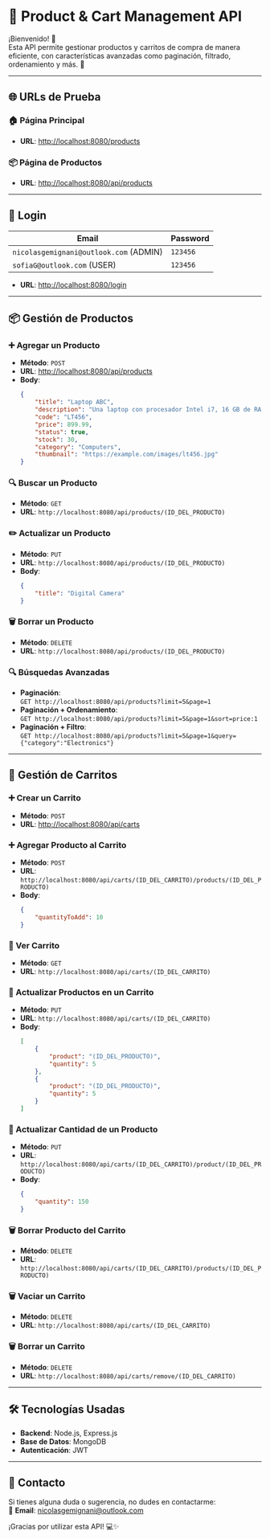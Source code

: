 # 🛒 Product & Cart Management API

¡Bienvenido! 🚀  
Esta API permite gestionar productos y carritos de compra de manera eficiente, con características avanzadas como paginación, filtrado, ordenamiento y más. 🎯

---

## 🌐 URLs de Prueba

### 🏠 Página Principal
- **URL**: [http://localhost:8080/products](http://localhost:8080/products)

### 📦 Página de Productos
- **URL**: [http://localhost:8080/api/products](http://localhost:8080/api/products)

---

## 🔐 Login

| **Email**                                 | **Password** |
|-------------------------------------------|--------------|
| `nicolasgemignani@outlook.com` (ADMIN)    | `123456`     |
| `sofiaG@outlook.com` (USER)               | `123456`     |

- **URL**: [http://localhost:8080/login](http://localhost:8080/login)

---

## 📦 Gestión de Productos

### ➕ Agregar un Producto
- **Método**: `POST`  
- **URL**: [http://localhost:8080/api/products](http://localhost:8080/api/products)  
- **Body**:
  ```json
  {
      "title": "Laptop ABC",
      "description": "Una laptop con procesador Intel i7, 16 GB de RAM y 512 GB SSD.",
      "code": "LT456",
      "price": 899.99,
      "status": true,
      "stock": 30,
      "category": "Computers",
      "thumbnail": "https://example.com/images/lt456.jpg"
  }
  ```

### 🔍 Buscar un Producto
- **Método**: `GET`  
- **URL**: `http://localhost:8080/api/products/(ID_DEL_PRODUCTO)`

### ✏️ Actualizar un Producto
- **Método**: `PUT`  
- **URL**: `http://localhost:8080/api/products/(ID_DEL_PRODUCTO)`  
- **Body**:
  ```json
  {
      "title": "Digital Camera"
  }
  ```

### 🗑️ Borrar un Producto
- **Método**: `DELETE`  
- **URL**: `http://localhost:8080/api/products/(ID_DEL_PRODUCTO)`

### 🔍 Búsquedas Avanzadas
- **Paginación**:  
  `GET http://localhost:8080/api/products?limit=5&page=1`  
- **Paginación + Ordenamiento**:  
  `GET http://localhost:8080/api/products?limit=5&page=1&sort=price:1`  
- **Paginación + Filtro**:  
  `GET http://localhost:8080/api/products?limit=5&page=1&query={"category":"Electronics"}`  

---

## 🛒 Gestión de Carritos

### ➕ Crear un Carrito
- **Método**: `POST`  
- **URL**: [http://localhost:8080/api/carts](http://localhost:8080/api/carts)

### ➕ Agregar Producto al Carrito
- **Método**: `POST`  
- **URL**: `http://localhost:8080/api/carts/(ID_DEL_CARRITO)/products/(ID_DEL_PRODUCTO)`  
- **Body**:
  ```json
  {
      "quantityToAdd": 10
  }
  ```

### 👀 Ver Carrito
- **Método**: `GET`  
- **URL**: `http://localhost:8080/api/carts/(ID_DEL_CARRITO)`

### 🔄 Actualizar Productos en un Carrito
- **Método**: `PUT`  
- **URL**: `http://localhost:8080/api/carts/(ID_DEL_CARRITO)`  
- **Body**:
  ```json
  [
      {
          "product": "(ID_DEL_PRODUCTO)",
          "quantity": 5
      },
      {
          "product": "(ID_DEL_PRODUCTO)",
          "quantity": 5
      }
  ]
  ```

### 🔄 Actualizar Cantidad de un Producto
- **Método**: `PUT`  
- **URL**: `http://localhost:8080/api/carts/(ID_DEL_CARRITO)/product/(ID_DEL_PRODUCTO)`  
- **Body**:
  ```json
  {
      "quantity": 150
  }
  ```

### 🗑️ Borrar Producto del Carrito
- **Método**: `DELETE`  
- **URL**: `http://localhost:8080/api/carts/(ID_DEL_CARRITO)/products/(ID_DEL_PRODUCTO)`

### 🗑️ Vaciar un Carrito
- **Método**: `DELETE`  
- **URL**: `http://localhost:8080/api/carts/(ID_DEL_CARRITO)`

### 🗑️ Borrar un Carrito
- **Método**: `DELETE`  
- **URL**: `http://localhost:8080/api/carts/remove/(ID_DEL_CARRITO)`

---

## 🛠️ Tecnologías Usadas

- **Backend**: Node.js, Express.js  
- **Base de Datos**: MongoDB  
- **Autenticación**: JWT  

---

## 📧 Contacto

Si tienes alguna duda o sugerencia, no dudes en contactarme:  
📧 **Email**: nicolasgemignani@outlook.com  

¡Gracias por utilizar esta API! 💻✨
